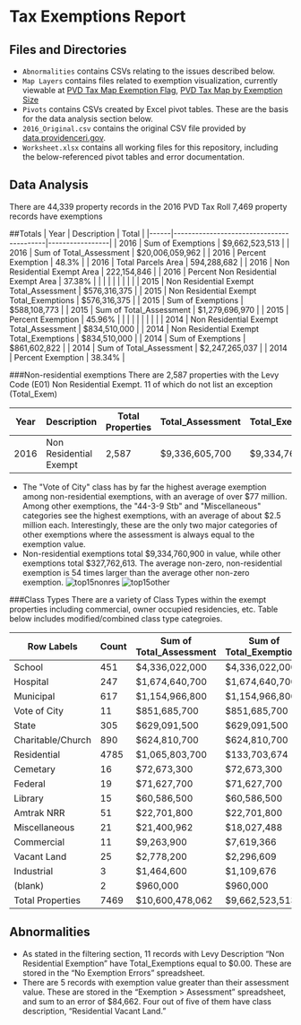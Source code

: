 # Tax Exemptions Report

## Files and Directories
* `Abnormalities` contains CSVs relating to the issues described below.
* `Map Layers` contains files related to exemption visualization, currently viewable at [PVD Tax Map Exemption Flag](https://ryankelly23.carto.com/viz/2ac6ece4-63ec-11e6-aed9-0ef24382571b/public_map "PVD Tax Map Link"), 
[PVD Tax Map by Exemption Size](https://designist.carto.com/viz/e7a729a8-63e4-11e6-85e0-0e05a8b3e3d7/public_map "PVD Tax Map Link")
* `Pivots` contains CSVs created by Excel pivot tables. These are the basis for the data analysis section below.
* `2016_Original.csv` contains the original CSV file provided by [data.providenceri.gov](data.providenceri.gov).
* `Worksheet.xlsx` contains all working files for this repository, including the below-referenced pivot tables and error documentation.

## Data Analysis
There are 44,339 property records in the 2016 PVD Tax Roll
7,469 property records have exemptions

##Totals
| Year | Description                              | Total           |
|------|------------------------------------------|-----------------|
| 2016 | Sum of Exemptions                        | $9,662,523,513  |
| 2016 | Sum of Total_Assessment                  | $20,006,059,962 |
| 2016 | Percent Exemption                        | 48.3%           |
| 2016 | Total Parcels Area                       | 594,288,682     |
| 2016 | Non Residential Exempt Area              | 222,154,846     |
| 2016 | Percent Non Residential Exempt Area      | 37.38%          |
|      |                                          |                 |
|      |                                          |                 |
| 2015 | Non Residential Exempt Total_Assessment  | $576,316,375    |
| 2015 | Non Residential Exempt Total_Exemptions  | $576,316,375    |
| 2015 | Sum of Exemptions                        | $588,108,773    |
| 2015 | Sum of Total_Assessment                  | $1,279,696,970  |
| 2015 | Percent Exemption                        | 45.96%          |
|      |                                          |                 |
|      |                                          |                 |
| 2014 | Non Residential Exempt Total_Assessment  | $834,510,000    |
| 2014 | Non Residential Exempt Total_Exemptions  | $834,510,000    |
| 2014 | Sum of Exemptions                        | $861,602,822    |
| 2014 | Sum of Total_Assessment                  | $2,247,265,037  |
| 2014 | Percent Exemption                        | 38.34%          |

###Non-residential exemptions
There are 2,587 properties with the Levy Code (E01) Non Residential Exempt.  11 of which do not list an exception (Total_Exem)

| Year |       Description        | Total Properties | Total_Assessment | Total_Exemptions  | 
|------|--------------------------|------------------|------------------|-------------------| 
| 2016 |  Non Residential Exempt  | 2,587            | $9,336,605,700   | $9,334,760,900    | 

* The "Vote of City" class has by far the highest average exemption among non-residential exemptions, with an average of over $77 million. Among other exemptions, the "44-3-9 Stb" and "Miscellaneous" categories see the highest exemptions, with an average of about $2.5 million each. Interestingly, these are the only two major categories of other exemptions where the assessment is always equal to the exemption value.
* Non-residential exemptions total $9,334,760,900 in value, while other exemptions total $327,762,613. The average non-zero, non-residential exemption is 54 times larger than the average other non-zero exemption.
![top15nonres](https://cloud.githubusercontent.com/assets/13228316/17568508/0a98a59a-5f12-11e6-916b-c00d9b211efc.PNG) ![top15other](https://cloud.githubusercontent.com/assets/13228316/17568519/168784a2-5f12-11e6-9869-ac553e1f8a60.PNG)

###Class Types 
There are a variety of Class Types within the exempt properties including commercial, owner occupied residencies, etc.  Table below includes modified/combined class type categroies.

|     Row Labels    | Count | Sum of Total_Assessment | Sum of Total_Exemptions | Difference   | 
|-------------------|-------|-------------------------|-------------------------|--------------| 
| School            | 451   | $4,336,022,000          | $4,336,022,000          | $0           | 
| Hospital          | 247   | $1,674,640,700          | $1,674,640,700          | $0           | 
| Municipal         | 617   | $1,154,966,800          | $1,154,966,800          | $0           | 
| Vote of City      | 11    | $851,685,700            | $851,685,700            | $0           | 
| State             | 305   | $629,091,500            | $629,091,500            | $0           | 
| Charitable/Church | 890   | $624,810,700            | $624,810,700            | $0           | 
| Residential       | 4785  | $1,065,803,700          | $133,703,674            | $932,100,026 | 
| Cemetary          | 16    | $72,673,300             | $72,673,300             | $0           | 
| Federal           | 19    | $71,627,700             | $71,627,700             | $0           | 
| Library           | 15    | $60,586,500             | $60,586,500             | $0           | 
| Amtrak NRR        | 51    | $22,701,800             | $22,701,800             | $0           | 
| Miscellaneous     | 21    | $21,400,962             | $18,027,488             | $3,373,474   | 
| Commercial        | 11    | $9,263,900              | $7,619,366              | $1,644,534   | 
| Vacant Land       | 25    | $2,778,200              | $2,296,609              | $481,591     | 
| Industrial        | 3     | $1,464,600              | $1,109,676              | $354,924     | 
| (blank)           | 2     | $960,000                | $960,000                | $0           | 
| Total Properties  | 7469  | $10,600,478,062         | $9,662,523,513          | $937,954,549 | 

## Abnormalities
*	As stated in the filtering section, 11 records with Levy Description “Non Residential Exemption” have Total_Exemptions equal to $0.00. These are stored in the “No Exemption Errors” spreadsheet.
*	There are 5 records with exemption value greater than their assessment value. These are stored in the “Exemption > Assessment” spreadsheet, and sum to an error of $84,662. Four out of five of them have class description, “Residential Vacant Land.”






